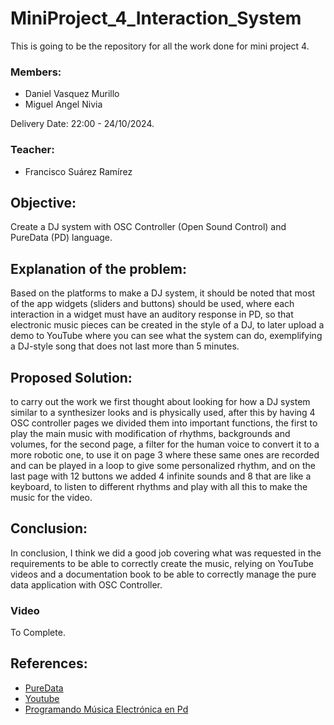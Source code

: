# MiniProject_4_Interaction_System
This is going to be the repository for all the work done for mini project 4.

### Members:
* Daniel Vasquez Murillo
* Miguel Angel Nivia

Delivery Date: 22:00 - 24/10/2024.

### Teacher:
* Francisco Suárez Ramírez

## Objective:
Create a DJ system with OSC Controller (Open Sound Control) and PureData (PD) language.

## Explanation of the problem:
Based on the platforms to make a DJ system, it should be noted that most of the app widgets (sliders and buttons) should be used, where each interaction in a widget must have an auditory response in PD, so that electronic music pieces can be created in the style of a DJ, to later upload a demo to YouTube where you can see what the system can do, exemplifying a DJ-style song that does not last more than 5 minutes.

## Proposed Solution:
to carry out the work we first thought about looking for how a DJ system similar to a synthesizer looks and is physically used, after this by having 4 OSC controller pages we divided them into important functions, the first to play the main music with modification of rhythms, backgrounds and volumes, for the second page, a filter for the human voice to convert it to a more robotic one, to use it on page 3 where these same ones are recorded and can be played in a loop to give some personalized rhythm, and on the last page with 12 buttons we added 4 infinite sounds and 8 that are like a keyboard, to listen to different rhythms and play with all this to make the music for the video.

## Conclusion:
In conclusion, I think we did a good job covering what was requested in the requirements to be able to correctly create the music, relying on YouTube videos and a documentation book to be able to correctly manage the pure data application with OSC Controller.

### Video
To Complete.

## References:
* [PureData](https://puredata.info)
* [Youtube](https://www.youtube.com)
* [Programando Música Electrónica en Pd](https://lucarda.com.ar/pd-tutorial/index.html)

